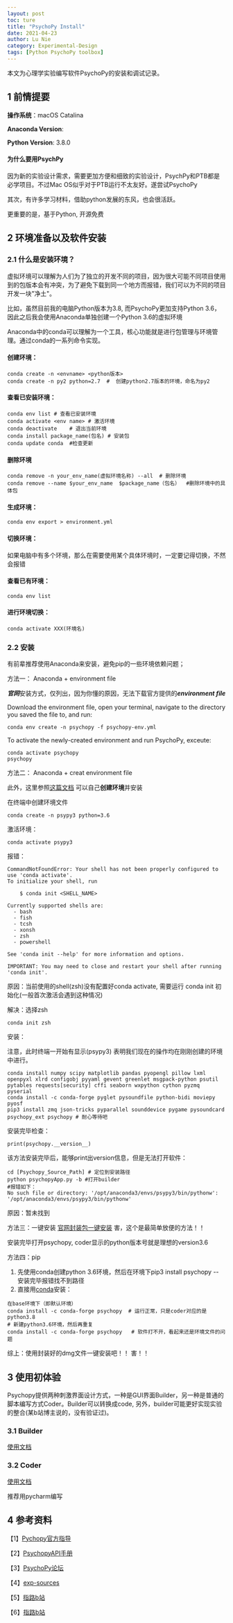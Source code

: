 ```yaml
---
layout: post
toc: ture
title: "PsychoPy Install"
date: 2021-04-23
author: Lu Nie 
category: Experimental-Design 
tags: [Python PsychoPy toolbox]  
---
```

本文为心理学实验编写软件PsychoPy的安装和调试记录。




## 1 前情提要

**操作系统**：macOS Catalina 

**Anaconda Version**: 

**Python Version**: 3.8.0


#### 为什么要用PsychPy 

因为新的实验设计需求，需要更加方便和细致的实验设计，PsychPy和PTB都是必学项目。不过Mac OS似乎对于PTB运行不太友好。遂尝试PsychoPy 

其次，有许多学习材料，借助python发展的东风，也会很活跃。

更重要的是，基于Python, 开源免费


## 2 环境准备以及软件安装

### 2.1 什么是安装环境？
虚拟环境可以理解为人们为了独立的开发不同的项目，因为很大可能不同项目使用到的包版本会有冲突，为了避免下载到同一个地方而报错，我们可以为不同的项目开发一块"净土"。 

比如，虽然目前我的电脑Python版本为3.8, 而PsychoPy更加支持Python 3.6，因此之后我会使用Anaconda单独创建一个Python 3.6的虚拟环境

Anaconda中的conda可以理解为一个工具，核心功能就是进行包管理与环境管理。通过conda的一系列命令实现。

#### 创建环境：

```
conda create -n <envname> <python版本>
conda create -n py2 python=2.7  #  创建python2.7版本的环境，命名为py2
```
#### 查看已安装环境：

```
conda env list # 查看已安装环境
conda activate <env name> # 激活环境
conda deactivate    # 退出当前环境
conda install package_name(包名) # 安装包
conda update conda  #检查更新 
```
#### 删除环境
```
conda remove -n your_env_name(虚拟环境名称) --all  # 删除环境
conda remove --name $your_env_name  $package_name（包名）  #删除环境中的具体包
```
#### 生成环境：
```
conda env export > environment.yml  
```


#### 切换环境：
如果电脑中有多个环境，那么在需要使用某个具体环境时，一定要记得切换，不然会报错
 
#### 查看已有环境：
```
conda env list
```

#### 进行环境切换：
```
conda activate XXX(环境名)
```

### 2.2 安装 

有前辈推荐使用Anaconda来安装，避免pip的一些环境依赖问题；

方法一： Anaconda + environment file 

***官网***安装方式，仅列出，因为你懂的原因，无法下载官方提供的***environment file*** 

Download the environment file, open your terminal, navigate to the directory you saved the file to, and run:

```
conda env create -n psychopy -f psychopy-env.yml
```

To activate the newly-created environment and run PsychoPy, exceute:

```
conda activate psychopy
psychopy
```
方法二： Anaconda + creat environment file

此外，这里参照[这篇文档](https://mrswolf.github.io/zh-cn/2018/11/10/%EF%BC%88%E4%B8%80%EF%BC%89Psychopy%E5%AE%89%E8%A3%85%E5%92%8C%E4%BD%BF%E7%94%A8/) 可以自己**创建环境**并安装

在终端中创建环境文件
```
conda create -n psypy3 python=3.6
```
激活环境：
```
conda activate psypy3
```
报错：
```
CommandNotFoundError: Your shell has not been properly configured to use 'conda activate'.
To initialize your shell, run

    $ conda init <SHELL_NAME>

Currently supported shells are:
  - bash
  - fish
  - tcsh
  - xonsh
  - zsh
  - powershell

See 'conda init --help' for more information and options.

IMPORTANT: You may need to close and restart your shell after running 'conda init'.

```
原因：当前使用的shell(zsh)没有配置好conda activate, 需要运行 conda init 初始化(一般首次激活会遇到这种情况)

解决：选择zsh
```
conda init zsh
```
安装：

注意，此时终端一开始有显示(psypy3) 表明我们现在的操作均在刚刚创建的环境中进行。
```
conda install numpy scipy matplotlib pandas pyopengl pillow lxml openpyxl xlrd configobj pyyaml gevent greenlet msgpack-python psutil pytables requests[security] cffi seaborn wxpython cython pyzmq pyserial
conda install -c conda-forge pyglet pysoundfile python-bidi moviepy pyosf
pip3 install zmq json-tricks pyparallel sounddevice pygame pysoundcard psychopy_ext psychopy # 耐心等待吧
```
安装完毕检查：
```import psychopy
print(psychopy.__version__)
```
该方法安装完毕后，能够print出version信息，但是无法打开软件：

```
cd [Psychopy_Source_Path] # 定位到安装路径
python psychopyApp.py -b #打开builder
#报错如下：
No such file or directory: '/opt/anaconda3/envs/psypy3/bin/pythonw': '/opt/anaconda3/envs/psypy3/bin/pythonw'
```
原因：暂未找到




方法三：一键安装
[官网封装包一键安装](https://www.psychopy.org/download.html#pip-install) 
害，这个是最简单放便的方法！！

安装完毕打开psychopy, coder显示的python版本号就是理想的version3.6

方法四：pip
1. 先使用conda创建python 3.6环境，然后在环境下pip3 install psychopy -- 安装完毕报错找不到路径
2. 直接用[conda](https://anaconda.org/conda-forge/psychopy)安装：


```
在base环境下（即默认环境）
conda install -c conda-forge psychopy  # 运行正常，只是coder对应的是python3.8 
# 新建python3.6环境，然后再重复
conda install -c conda-forge psychopy   # 软件打不开，看起来还是环境文件的问题
```

综上：使用封装好的dmg文件一键安装吧！！ 害！！ 

## 3 使用初体验

Psychopy提供两种刺激界面设计方式，一种是GUI界面Builder，另一种是普通的脚本编写方式Coder。Builder可以转换成code, 另外，builder可能更好实现实验的整合(某b站博主说的，没有验证过)。

### 3.1 Builder
[使用文档](https://www.psychopy.org/builder/builder.html)

### 3.2 Coder 

[使用文档](http://www.psychopy.org/coder/coder.html)

推荐用pycharm编写



## 4 参考资料
【1】[Pychopy官方指导](https://discourse.psychopy.org/) 

【2】[PsychopyAPI手册](http://www.psychopy.org/api/api.html)

【3】[PsychoPy论坛](https://discourse.psychopy.org/)

【4】[exp-sources](https://pavlovia.org/docs/home/about)

【5】[指路b站](https://www.bilibili.com/video/BV1n7411d7A3?from=search&seid=2641410729730121304)

【6】[指路b站](https://www.bilibili.com/video/BV1zW411C79Y?from=search&seid=2641410729730121304)

